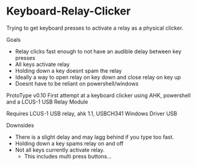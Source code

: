 # Keyboard-Relay-Clicker
Trying to get keyboard presses to activate a relay as a physical clicker.

Goals
* Relay clicks fast enough to not have an audible delay between key presses
* All keys activate relay
* Holding down a key doesnt spam the relay
* Ideally a way to open relay on key down and close relay on key up
* Doesnt have to be reliant on powershell/windows




ProtoType v0.10
First attempt at a keyboard clicker using AHK, powershell and a LCUS-1 USB Relay Module

Requires LCUS-1 USB relay, ahk 1.1, USBCH341 Windows Driver USB

Downsides
* There is a slight delay and may lagg behind if you type too fast.
* Holding down a key spams relay on and off
* Not all keys currently activate relay.
  * This includes multi press buttons...
